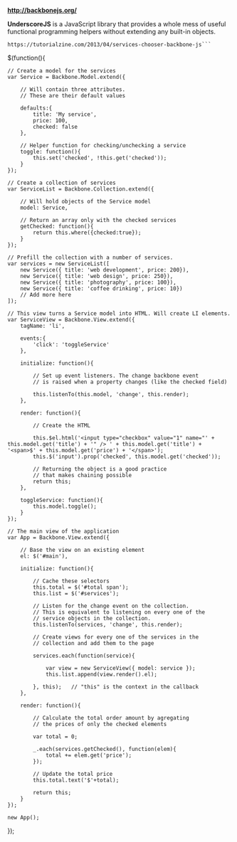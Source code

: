 <b>http://backbonejs.org/</b>

<b>UnderscoreJS</b> is a JavaScript library that provides a whole mess of useful functional programming helpers without extending any built-in objects.

```
https://tutorialzine.com/2013/04/services-chooser-backbone-js```
```
$(function(){

    // Create a model for the services
    var Service = Backbone.Model.extend({

        // Will contain three attributes.
        // These are their default values

        defaults:{
            title: 'My service',
            price: 100,
            checked: false
        },

        // Helper function for checking/unchecking a service
        toggle: function(){
            this.set('checked', !this.get('checked'));
        }
    });

    // Create a collection of services
    var ServiceList = Backbone.Collection.extend({

        // Will hold objects of the Service model
        model: Service,

        // Return an array only with the checked services
        getChecked: function(){
            return this.where({checked:true});
        }
    });

    // Prefill the collection with a number of services.
    var services = new ServiceList([
        new Service({ title: 'web development', price: 200}),
        new Service({ title: 'web design', price: 250}),
        new Service({ title: 'photography', price: 100}),
        new Service({ title: 'coffee drinking', price: 10})
        // Add more here
    ]);

    // This view turns a Service model into HTML. Will create LI elements.
    var ServiceView = Backbone.View.extend({
        tagName: 'li',

        events:{
            'click': 'toggleService'
        },

        initialize: function(){

            // Set up event listeners. The change backbone event
            // is raised when a property changes (like the checked field)

            this.listenTo(this.model, 'change', this.render);
        },

        render: function(){

            // Create the HTML

            this.$el.html('<input type="checkbox" value="1" name="' + this.model.get('title') + '" /> ' + this.model.get('title') + '<span>$' + this.model.get('price') + '</span>');
            this.$('input').prop('checked', this.model.get('checked'));

            // Returning the object is a good practice
            // that makes chaining possible
            return this;
        },

        toggleService: function(){
            this.model.toggle();
        }
    });

    // The main view of the application
    var App = Backbone.View.extend({

        // Base the view on an existing element
        el: $('#main'),

        initialize: function(){

            // Cache these selectors
            this.total = $('#total span');
            this.list = $('#services');

            // Listen for the change event on the collection.
            // This is equivalent to listening on every one of the 
            // service objects in the collection.
            this.listenTo(services, 'change', this.render);

            // Create views for every one of the services in the
            // collection and add them to the page

            services.each(function(service){

                var view = new ServiceView({ model: service });
                this.list.append(view.render().el);

            }, this);   // "this" is the context in the callback
        },

        render: function(){

            // Calculate the total order amount by agregating
            // the prices of only the checked elements

            var total = 0;

            _.each(services.getChecked(), function(elem){
                total += elem.get('price');
            });

            // Update the total price
            this.total.text('$'+total);

            return this;
        }
    });

    new App();

});
```
